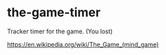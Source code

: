# the-game-timer
Tracker timer for the game. (You lost)

https://en.wikipedia.org/wiki/The_Game_(mind_game)
